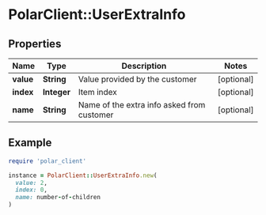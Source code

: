 # PolarClient::UserExtraInfo

## Properties

| Name | Type | Description | Notes |
| ---- | ---- | ----------- | ----- |
| **value** | **String** | Value provided by the customer | [optional] |
| **index** | **Integer** | Item index | [optional] |
| **name** | **String** | Name of the extra info asked from customer | [optional] |

## Example

```ruby
require 'polar_client'

instance = PolarClient::UserExtraInfo.new(
  value: 2,
  index: 0,
  name: number-of-children
)
```

